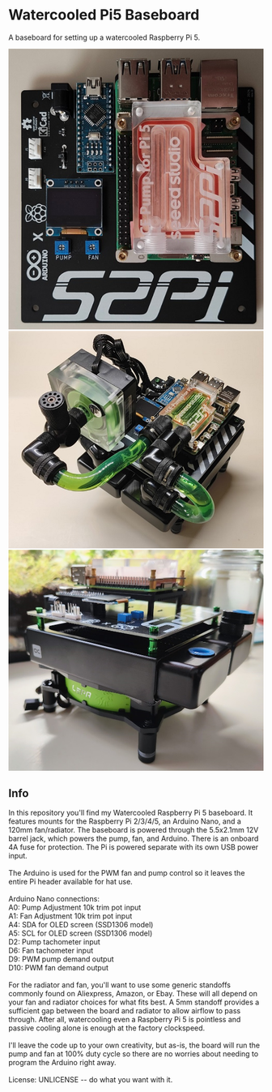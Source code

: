 # Watercooled Pi5 Baseboard
A baseboard for setting up a watercooled Raspberry Pi 5.

![board](top-small.jpg)
\
![board2](loaded-small.jpg)
\
![mounts](mounts.jpg)

## Info
In this repository you'll find my Watercooled Raspberry Pi 5 baseboard. It features mounts for the Raspberry Pi 2/3/4/5, an Arduino Nano, and a 120mm fan/radiator. The baseboard is powered through the 5.5x2.1mm 12V barrel jack, which powers the pump, fan, and Arduino. There is an onboard 4A fuse for protection. The Pi is powered separate with its own USB power input.\
\
The Arduino is used for the PWM fan and pump control so it leaves the entire Pi header available for hat use. \
\
Arduino Nano connections:\
A0: Pump Adjustment 10k trim pot input \
A1: Fan Adjustment 10k trim pot input \
A4: SDA for OLED screen (SSD1306 model) \
A5: SCL for OLED screen (SSD1306 model) \
D2: Pump tachometer input \
D6: Fan tachometer input \
D9: PWM pump demand output \
D10: PWM fan demand output
\
\
For the radiator and fan, you'll want to use some generic standoffs commonly found on Aliexpress, Amazon, or Ebay. These will all depend on your fan and radiator choices for what fits best. A 5mm standoff provides a sufficient gap between the board and radiator to allow airflow to pass through. After all, watercooling even a Raspberry Pi 5 is pointless and passive cooling alone is enough at the factory clockspeed. 
\
\
I'll leave the code up to your own creativity, but as-is, the board will run the pump and fan at 100% duty cycle so there are no worries about needing to program the Arduino right away. \
\
License: UNLICENSE -- do what you want with it.
